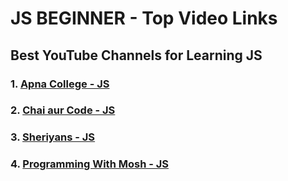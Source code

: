# JS BEGINNER - Top Video Links

## Best YouTube Channels for Learning JS 

### 1. [Apna College - JS](https://www.youtube.com/watch?v=VlPiVmYuoqw&t=39043s&pp=ygULanMgYmVnaW5uZXI%3D)

### 2. [Chai aur Code - JS](https://www.youtube.com/watch?v=sscX432bMZo&pp=ygULanMgYmVnaW5uZXI%3D)

### 3. [Sheriyans - JS](https://www.youtube.com/watch?v=htznIeWKgg8&pp=ygULanMgYmVnaW5uZXI%3D)

### 4. [Programming With Mosh - JS](https://www.youtube.com/watch?v=W6NZfCO5SIk&pp=ygUTanMgYmVnaW5uZXIgZm9yaWVnbg%3D%3D)
